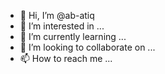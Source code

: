 - 👋 Hi, I’m @ab-atiq
- 👀 I’m interested in ...
- 🌱 I’m currently learning ...
- 💞️ I’m looking to collaborate on ...
- 📫 How to reach me ...

<!---
ab-atiq/ab-atiq is a ✨ special ✨ repository because its `README.md` (this file) appears on your GitHub profile.
You can click the Preview link to take a look at your changes.
--->
